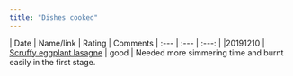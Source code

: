 ```yaml
---
title: "Dishes cooked"
---
```


| Date    | Name/link | Rating | Comments
| :---    | :---      | :---:  |
|20191210 | [Scruffy eggplant lasagne](https://www.jamieoliver.com/recipes/pasta-recipes/scruffy-aubergine-lasagne/) | good | Needed more simmering time and burnt easily in the first stage.
